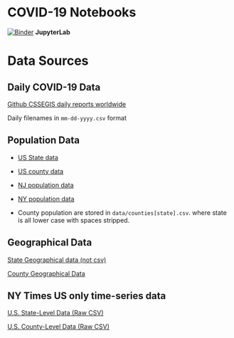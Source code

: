 # COVID-19 Notebooks


[![Binder](https://mybinder.org/badge_logo.svg)](https://mybinder.org/v2/gh/fm75/DS/master?urlpath=lab)   **JupyterLab**


# Data Sources
## Daily COVID-19 Data
[Github CSSEGIS daily reports worldwide](https://github.com/CSSEGISandData/COVID-19/tree/master/csse_covid_19_data/csse_covid_19_daily_reports/)

Daily filenames in `mm-dd-yyyy.csv` format
## Population Data
- [US State data](
https://www2.census.gov/programs-surveys/popest/datasets/2010-2019/state/detail/SCPRC-EST2019-18+POP-RES.csv)

- [US county data](https://www2.census.gov/programs-surveys/popest/datasets/2010-2019/counties/totals/co-est2019-alldata.csv)

- [NJ population data](https://www.newjersey-demographics.com/counties_by_population)

- [NY population data](https://www.newyork-demographics.com/counties_by_population)

- County population are stored in `data/counties[state].csv`.
where state is all lower case with spaces stripped.

## Geographical Data
[State Geographical data (not csv)](https://www.census.gov/geographies/reference-files/2010/geo/state-area.html)

[County Geographical Data](https://factfinder.census.gov/faces/tableservices/jsf/pages/productview.xhtml?src=bkmk)


## NY Times US only time-series data

[ U.S. State-Level Data (Raw CSV)](https://raw.githubusercontent.com/nytimes/covid-19-data/master/us-states.csv)

[ U.S. County-Level Data (Raw CSV) ](https://raw.githubusercontent.com/nytimes/covid-19-data/master/us-counties.csv)
